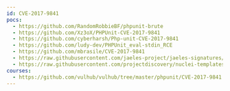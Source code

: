 ```yaml
---
id: CVE-2017-9841
pocs:
  - https://github.com/RandomRobbieBF/phpunit-brute
  - https://github.com/Xz3oX/PHPUnit-CVE-2017-9841
  - https://github.com/cyberharsh/Php-unit-CVE-2017-9841
  - https://github.com/ludy-dev/PHPUnit_eval-stdin_RCE
  - https://github.com/mbrasile/CVE-2017-9841
  - https://raw.githubusercontent.com/jaeles-project/jaeles-signatures/master/cves/phpunit-code-injection-cve-2017-9841.yaml
  - https://raw.githubusercontent.com/projectdiscovery/nuclei-templates/master/cves/CVE-2017-9841.yaml
courses:
  - https://github.com/vulhub/vulhub/tree/master/phpunit/CVE-2017-9841
---
```

